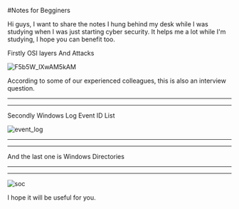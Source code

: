 #Notes for Begginers

Hi guys, I want to share the notes I hung behind my desk while I was studying when I was just starting cyber security. 
It helps me a lot while I'm studying, I hope you can benefit too.

Firstly OSI layers And Attacks

![F5b5W_lXwAM5kAM](https://github.com/BesinciHugo/notes4begginers/assets/102539316/4fc850ff-5bae-4ff9-bdaf-18883e2101b2)

According to some of our experienced colleagues, this is also an interview question.

<hr><hr/>
  
Secondly Windows Log Event ID List

![event_log](https://github.com/BesinciHugo/notes4begginers/assets/102539316/1d75fc24-9ff8-4933-8e24-de5694e79e5d)


<hr><hr/>

And the last one is Windows Directories 

<hr><hr/>


![soc](https://github.com/BesinciHugo/notes4begginers/assets/102539316/c0f8ac4e-49ba-436e-8473-2134758cbc93)


I hope it will be useful for you.
